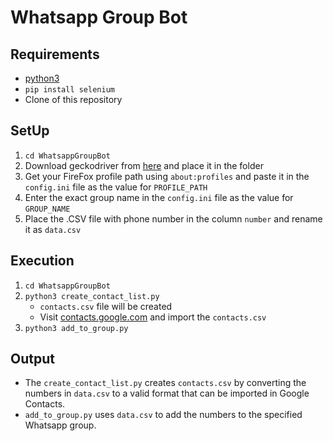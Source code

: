 # Whatsapp Group Bot


## Requirements
- [python3](https://www.python.org/downloads/)
- `pip install selenium`
- Clone of this repository

## SetUp


1. `cd WhatsappGroupBot`
2. Download geckodriver from [here](https://github.com/mozilla/geckodriver/releases) and place it in the folder
3. Get your FireFox profile path using `about:profiles` and paste it in the `config.ini` file as the value for `PROFILE_PATH`
4. Enter the exact group name in the `config.ini` file as the value for `GROUP_NAME`
5. Place the .CSV file with phone number in the column `number` and rename it as `data.csv`

## Execution
1. `cd WhatsappGroupBot`
2. `python3 create_contact_list.py`
   -  `contacts.csv` file will be created
   -  Visit [contacts.google.com](https://contacts.google.com/) and import the `contacts.csv`
3. `python3 add_to_group.py`


## Output
- The `create_contact_list.py` creates `contacts.csv` by converting the numbers in `data.csv` to a valid format that can be imported in Google Contacts.
- `add_to_group.py` uses `data.csv` to add the numbers to the specified Whatsapp group.



